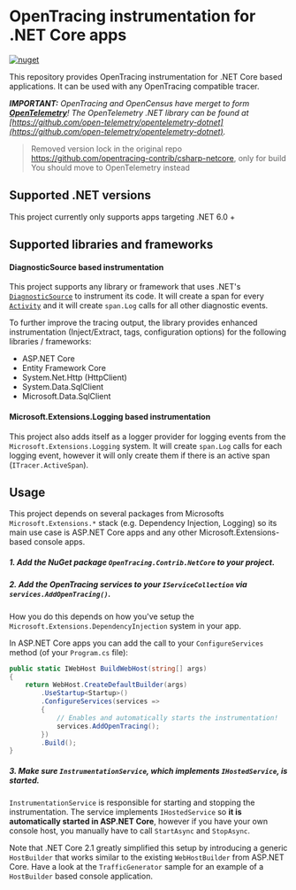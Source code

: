 # OpenTracing instrumentation for .NET Core apps

[![nuget](https://img.shields.io/nuget/v/Spark.OpenTracing.Contrib.NetCore.svg?logo=nuget)](https://www.nuget.org/packages/Spark.OpenTracing.Contrib.NetCore)

This repository provides OpenTracing instrumentation for .NET Core based applications.
It can be used with any OpenTracing compatible tracer.

_**IMPORTANT:** OpenTracing and OpenCensus have merget to form **[OpenTelemetry](https://opentelemetry.io)**! The OpenTelemetry .NET library can be found at [https://github.com/open-telemetry/opentelemetry-dotnet](https://github.com/open-telemetry/opentelemetry-dotnet)._

> Removed version lock in the original repo <https://github.com/opentracing-contrib/csharp-netcore>, only for build
> You should move to OpenTelemetry instead

## Supported .NET versions

This project currently only supports apps targeting .NET 6.0 +

## Supported libraries and frameworks

#### DiagnosticSource based instrumentation

This project supports any library or framework that uses .NET's [`DiagnosticSource`](https://github.com/dotnet/runtime/blob/master/src/libraries/System.Diagnostics.DiagnosticSource/src/DiagnosticSourceUsersGuide.md)
to instrument its code. It will create a span for every [`Activity`](https://github.com/dotnet/runtime/blob/master/src/libraries/System.Diagnostics.DiagnosticSource/src/ActivityUserGuide.md)
and it will create `span.Log` calls for all other diagnostic events.

To further improve the tracing output, the library provides enhanced instrumentation
(Inject/Extract, tags, configuration options) for the following libraries / frameworks:

* ASP.NET Core
* Entity Framework Core
* System.Net.Http (HttpClient)
* System.Data.SqlClient
* Microsoft.Data.SqlClient

#### Microsoft.Extensions.Logging based instrumentation

This project also adds itself as a logger provider for logging events from the `Microsoft.Extensions.Logging` system.
It will create `span.Log` calls for each logging event, however it will only create them if there is an active span (`ITracer.ActiveSpan`).

## Usage

This project depends on several packages from Microsofts `Microsoft.Extensions.*` stack (e.g. Dependency Injection, Logging)
so its main use case is ASP.NET Core apps and any other Microsoft.Extensions-based console apps.

##### 1. Add the NuGet package `OpenTracing.Contrib.NetCore` to your project.

##### 2. Add the OpenTracing services to your `IServiceCollection` via `services.AddOpenTracing()`.

How you do this depends on how you've setup the `Microsoft.Extensions.DependencyInjection` system in your app.

In ASP.NET Core apps you can add the call to your `ConfigureServices` method (of your `Program.cs` file):

```csharp
public static IWebHost BuildWebHost(string[] args)
{
    return WebHost.CreateDefaultBuilder(args)
        .UseStartup<Startup>()
        .ConfigureServices(services =>
        {
            // Enables and automatically starts the instrumentation!
            services.AddOpenTracing();
        })
        .Build();
}
```

##### 3. Make sure `InstrumentationService`, which implements `IHostedService`, is started.

`InstrumentationService` is responsible for starting and stopping the instrumentation.
The service implements `IHostedService` so **it is automatically started in ASP.NET Core**,
however if you have your own console host, you manually have to call `StartAsync` and `StopAsync`.

Note that .NET Core 2.1 greatly simplified this setup by introducing a generic `HostBuilder` that works similar to the existing `WebHostBuilder` from ASP.NET Core. Have a look at the `TrafficGenerator` sample for an example of a `HostBuilder` based console application.
